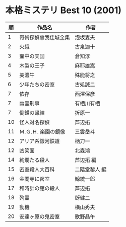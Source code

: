 # 本格ミステリ Best 10 (2001)

| 順   | 作品名            | 作者      |
| --- | -------------- | ------- |
| 1   | 奇術探偵曾我佳城全集<br> | 泡坂妻夫    |
| 2   | 火蛾             | 古泉迦十    |
| 3   | 壷中の天国          | 倉知淳     |
| 4   | 木製の王子          | 麻耶雄嵩    |
| 5   | 美濃牛            | 殊能将之    |
| 6   | 少年たちの密室        | 古処誠二    |
| 7   | 依存<br>         | 西澤保彦    |
| 7   | 幽霊刑事           | 有栖川有栖   |
| 7   | 倒錯の帰結          | 折原一     |
| 10  | 怪人対名探偵         | 芦辺拓     |
| 11  | Ｍ.Ｇ.Ｈ. 楽園の鏡像   | 三雲岳斗    |
| 12  | アリア系銀河鉄道       | 柄刀一     |
| 12  | 凶笑面            | 北森鴻     |
| 14  | 絢爛たる殺人         | 芦辺拓 編   |
| 15  | 密室殺人大百科        | 二階堂黎人 編 |
| 16  | 金閣寺に密室         | 鯨統一郎    |
| 17  | 和時計の館の殺人       | 芦辺拓     |
| 18  | 殉霊             | 谺健二     |
| 19  | 動機             | 横山秀夫    |
| 20  | 安達ヶ原の鬼密室       | 歌野晶午    |
